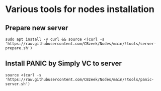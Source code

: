 #  Various tools for nodes installation

## Prepare new server
```
sudo apt install -y curl && source <(curl -s 'https://raw.githubusercontent.com/CBzeek/Nodes/main/!tools/server-prepare.sh')
```

## Install PANIC by Simply VC to server
```
source <(curl -s 'https://raw.githubusercontent.com/CBzeek/Nodes/main/!tools/panic-server.sh')
```

